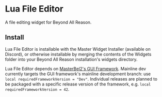 # Lua File Editor
A file editing widget for Beyond All Reason.

## Install
Lua File Editor is installable with the Master Widget Installer (available on Discord), or otherwise installable by merging the contents of the Widgets folder into your Beyond All Reason installation's widgets directory. 

Lua File Editor depends on [MasterBel2's GUI Framework](https://github.com/MasterBel2/Master-GUI-Framework). Mainline dev currently targets the GUI framework's mainline development branch: use `local requiredFrameworkVersion = "Dev"`. Individual releases are planned to be packaged with a specific release version of the framework, e.g. `local requiredFrameworkVersion = 42`.